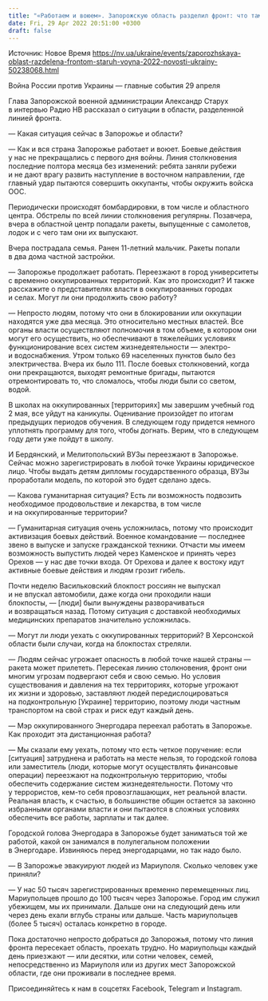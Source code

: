 ```yaml
---
title: "«Работаем и воюем». Запорожскую область разделил фронт: что там происходит — интервью с головой ОВА Старухом"
date: Fri, 29 Apr 2022 20:51:00 +0300
draft: false
---
```

Источник: Новое Время https://nv.ua/ukraine/events/zaporozhskaya-oblast-razdelena-frontom-staruh-voyna-2022-novosti-ukrainy-50238068.html


Война России против Украины — главные события 29 апреля

Глава Запорожской военной администрации Александр Старух в интервью Радио НВ рассказал о ситуации в области, разделенной линией фронта.

— Какая ситуация сейчас в Запорожье и области?

— Как и вся страна Запорожье работает и воюет. Боевые действия у нас не прекращались с первого дня войны. Линия столкновения последние полтора месяца без изменений: ребята заняли рубежи и не дают врагу развить наступление в восточном направлении, где главный удар пытаются совершить оккупанты, чтобы окружить войска ООС.

Периодически происходят бомбардировки, в том числе и областного центра. Обстрелы по всей линии столкновения регулярны. Позавчера, вчера в областной центр попадали ракеты, выпущенные с самолетов, лодок и с чего там они их выпускают.

Вчера пострадала семья. Ранен 11-летний мальчик. Ракеты попали в два дома частной застройки.

— Запорожье продолжает работать. Переезжают в город университеты с временно оккупированных территорий. Как это происходит? И также расскажите о представителях власти в оккупированных городах и селах. Могут ли они продолжить свою работу?

— Непросто людям, потому что они в блокировании или оккупации находятся уже два месяца. Это относительно местных властей. Все органы власти осуществляют полномочия в том объеме, в котором они могут его осуществить, но обеспечивают в тяжелейших условиях функционирование всех систем жизнедеятельности — электро- и водоснабжения. Утром только 69 населенных пунктов было без электричества. Вчера их было 111. После боевых столкновений, когда они прекращаются, выходят ремонтные бригады, пытаются отремонтировать то, что сломалось, чтобы люди были со светом, водой.

В школах на оккупированных [территориях] мы завершим учебный год 2 мая, все уйдут на каникулы. Оценивание произойдет по итогам предыдущих периодов обучения. В следующем году придется немного уплотнять программу для того, чтобы догнать. Верим, что в следующем году дети уже пойдут в школу.

И Бердянский, и Мелитопольский ВУЗы переезжают в Запорожье. Сейчас можно зарегистрировать в любой точке Украины юридическое лицо. Чтобы выдать детям дипломы государственного образца, ВУЗы проработали модель, по которой это будет сделано здесь.

— Какова гуманитарная ситуация? Есть ли возможность подвозить необходимое продовольствие и лекарства, в том числе и на оккупированные территории?

— Гуманитарная ситуация очень усложнилась, потому что происходит активизация боевых действий. Военное командование — последнее звено в выпуске и запуске гражданской техники. Отчасти мы имеем возможность выпустить людей через Каменское и принять через Орехов — у нас две точки входа. От Орехова и далее к востоку идут активные боевые действия и людям грозит гибель.

Почти неделю Васильковский блокпост россиян не выпускал и не впускал автомобили, даже когда они проходили наши блокпосты, — [люди] были вынуждены разворачиваться и возвращаться назад. Потому ситуация с доставкой необходимых медицинских препаратов значительно усложнилась.

— Могут ли люди уехать с оккупированных территорий? В Херсонской области были случаи, когда на блокпостах стреляли.

— Людям сейчас угрожает опасность в любой точке нашей страны — ракета может прилететь. Пересекая линию столкновения, фронт они многим угрозам подвергают себя и свою семью. Но условия существования и давления на тех территориях, которые угрожают их жизни и здоровью, заставляют людей передислоцироваться на подконтрольную [Украине] территорию, поэтому люди частным транспортом на свой страх и риск едут каждый день.

— Мэр оккупированного Энергодара переехал работать в Запорожье. Как проходит эта дистанционная работа?

— Мы сказали ему уехать, потому что есть четкое поручение: если [ситуация] затруднена и работать на месте нельзя, то городской голова или заместитель (люди, которые могут осуществлять финансовые операции) переезжают на подконтрольную территорию, чтобы обеспечить содержание систем жизнедеятельности. Потому что у террористов, кем-то себя провозглашающих, нет реальной власти. Реальная власть, к счастью, в большинстве общин остается за законно избранными органами власти и они пытаются в сложных условиях обеспечить все работы, зарплаты и так далее.

Городской голова Энергодара в Запорожье будет заниматься той же работой, какой он занимался в полулегальном положении в Энергодаре. Извиняюсь перед энергодарцами, но так надо было.

— В Запорожье эвакуируют людей из Мариуполя. Сколько человек уже приняли?

— У нас 50 тысяч зарегистрированных временно перемещенных лиц. Мариупольцев прошло до 100 тысяч через Запорожье. Город им служил убежищем, мы их принимали. Дальше они на следующий день или через день ехали вглубь страны или дальше. Часть мариупольцев (более 5 тысяч) осталась конкретно в городе.

Пока достаточно непросто добраться до Запорожья, потому что линия фронта пересекает область, проехать трудно. Но мариупольцы каждый день приезжают — или десятки, или сотни человек, семей, непосредственно из Мариуполя или из других мест Запорожской области, где они проживали в последнее время.

Присоединяйтесь к нам в соцсетях Facebook, Telegram и Instagram.
